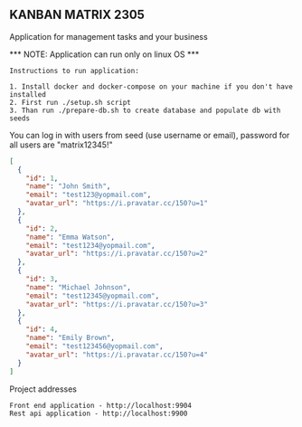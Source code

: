 ## KANBAN MATRIX 2305

Application for management tasks and your business

*** NOTE: Application can run only on linux OS ***

``Instructions to run application:``

```
1. Install docker and docker-compose on your machine if you don't have installed
2. First run ./setup.sh script
3. Than run ./prepare-db.sh to create database and populate db with seeds
```

You can log in with users from seed (use username or email), password for all users are "matrix12345!"

```json
[
  {
    "id": 1,
    "name": "John Smith",
    "email": "test123@yopmail.com",
    "avatar_url": "https://i.pravatar.cc/150?u=1"
  },
  {
    "id": 2,
    "name": "Emma Watson",
    "email": "test1234@yopmail.com",
    "avatar_url": "https://i.pravatar.cc/150?u=2"
  },
  {
    "id": 3,
    "name": "Michael Johnson",
    "email": "test12345@yopmail.com",
    "avatar_url": "https://i.pravatar.cc/150?u=3"
  },
  {
    "id": 4,
    "name": "Emily Brown",
    "email": "test123456@yopmail.com",
    "avatar_url": "https://i.pravatar.cc/150?u=4"
  }
]
```

Project addresses
```
Front end application - http://localhost:9904
Rest api application - http://localhost:9900
```